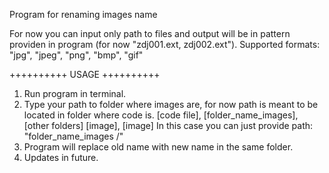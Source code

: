 Program for renaming images name 

For now you can input only path to files and output will be in pattern providen in program (for now "zdj001.ext, zdj002.ext").
Supported formats: "jpg", "jpeg", "png", "bmp", "gif"

++++++++++ USAGE ++++++++++
1. Run program in terminal.
2. Type your path to folder where images are, for now path is meant to be located in folder where code is.
    [code file], [folder_name_images], [other folders]
                    [image], [image]
    In this case you can just provide path: "folder_name_images /"
3. Program will replace old name with new name in the same folder.
4. Updates in future.